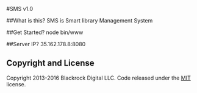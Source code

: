#SMS v1.0
         
##What is this?
  SMS is Smart library Management System

##Get Started?
  node bin/www

##Server IP?
  35.162.178.8:8080
## Copyright and License

Copyright 2013-2016 Blackrock Digital LLC. Code released under the [MIT](https://github.com/BlackrockDigital/startbootstrap-stylish-portfolio/blob/gh-pages/LICENSE) license.
